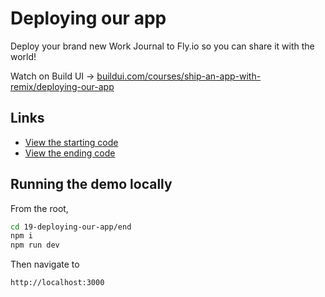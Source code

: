# Deploying our app

Deploy your brand new Work Journal to Fly.io so you can share it with the world!

Watch on Build UI → [buildui.com/courses/ship-an-app-with-remix/deploying-our-app](https://buildui.com/courses/ship-an-app-with-remix/deploying-our-app)

## Links

- [View the starting code](./begin)
- [View the ending code](./end)

## Running the demo locally

From the root,

```sh
cd 19-deploying-our-app/end
npm i
npm run dev
```

Then navigate to

```
http://localhost:3000
```
